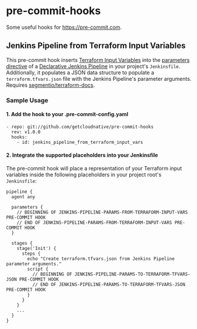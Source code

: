 # pre-commit-hooks

Some useful hooks for https://pre-commit.com.

## Jenkins Pipeline from Terraform Input Variables

This pre-commit hook inserts [Terraform Input Variables](https://www.terraform.io/intro/getting-started/variables.html) into the [parameters directive](https://jenkins.io/doc/book/pipeline/syntax/#parameters) of a [Declarative Jenkins Pipeline](https://jenkins.io/doc/book/pipeline/syntax/#declarative-pipeline) in your project's `Jenkinsfile`. Additionally, it populates a JSON data structure to populate a `terraform.tfvars.json` file with the Jenkins Pipeline's parameter arguments. Requires [segmentio/terraform-docs](https://github.com/segmentio/terraform-docs).

### Sample Usage

#### 1. Add the hook to your .pre-commit-config.yaml

```
- repo: git://github.com/getcloudnative/pre-commit-hooks
  rev: v1.0.0
  hooks:
    - id: jenkins_pipeline_from_terraform_input_vars
```

#### 2. Integrate the supported placeholders into your Jenkinsfile

The pre-commit hook will place a representation of your Terraform input variables inside the following placeholders in your project root's `Jenkinsfile`:

```
pipeline {
  agent any

  parameters {
    // BEGINNING OF JENKINS-PIPELINE-PARAMS-FROM-TERRAFORM-INPUT-VARS PRE-COMMIT HOOK
    // END OF JENKINS-PIPELINE-PARAMS-FROM-TERRAFORM-INPUT-VARS PRE-COMMIT HOOK
  }

  stages {
    stage('Init') {
      steps {
        echo "Create terraform.tfvars.json from Jenkins Pipeline parameter arguments."
        script {
          // BEGINNING OF JENKINS-PIPELINE-PARAMS-TO-TERRAFORM-TFVARS-JSON PRE-COMMIT HOOK
          // END OF JENKINS-PIPELINE-PARAMS-TO-TERRAFORM-TFVARS-JSON PRE-COMMIT HOOK
        }
      }
    }
    ...
  }
}
```
